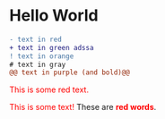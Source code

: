 # Hello World

```diff
- text in red
+ text in green adssa
! text in orange
# text in gray
@@ text in purple (and bold)@@
```
<p style='color:red'>This is some red text.</p>
<font color="red">This is some text!</font>
These are <b style='color:red'>red words</b>.
